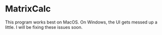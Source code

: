 # MatrixCalc

This program works best on MacOS. On Windows, the UI gets messed up a little. I will be fixing these issues soon.
